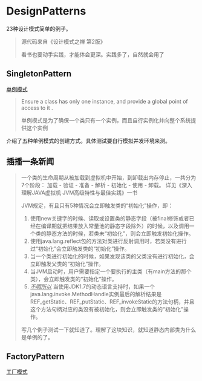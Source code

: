 # DesignPatterns
23种设计模式简单的例子。

> 源代码来自《设计模式之禅 第2版》
> 
> 看书也要动手实践，才能体会更深。实践多了，自然就会用了

## SingletonPattern 
[单例模式](./SingletonPattern/README.md)
> Ensure a class has only one instance, and provide a global point of access to it .
> 
> 单例模式是为了确保一个类只有一个实例，而且自行实例化并向整个系统提供这个实例

介绍了五种单例模式的创建方式。具体测试要自行模拟并发环境来测。

## 插播一条新闻

> 一个类的生命周期从被加载到虚拟机中开始，到卸载出内存停止，一共分为7个阶段：
> 加载 - 验证 - 准备 - 解析 - 初始化 - 使用 - 卸载。
> 详见《深入理解JAVA虚拟机 JVM高级特性与最佳实践》一书
> 
> JVM规定，有且只有5种情况会立即触发类的“初始化”操作，即：
>  1. 使用new关键字的时候、读取或设置类的静态字段（被final修饰或者已经在编译期就把结果放入常量池的静态字段除外）的时候，以及调用一个类的静态方法的时候，若类未“初始化”，则会立即触发初始化操作。
>  2. 使用java.lang.reflect包的方法对类进行反射调用时，若类没有进行过“初始化”会立即触发类的“初始化”操作。
>  3. 当一个类进行初始化的时候，如果发现该类的父类没有进行初始化，会立即触发父类的“初始化”操作。
>  4. 当JVM启动时，用户需要指定一个要执行的主类（有main方法的那个类），会立即触发类的“初始化”操作。
>  5. *<u>不明所以</u>* 当使用JDK1.7的动态语言支持时，如果一个java.lang.invoke.MethodHandle实例最后的解析结果是REF_getStatic、REF_putStatic、REF_invokeStatic的方法句柄，并且这个方法句柄对应的类没有被初始化，则会立即触发类的“初始化”操作。
> 
> 写几个例子测试一下就知道了。理解了这块知识，就知道静态内部类为什么是单例的了。

## FactoryPattern 
[工厂模式]()